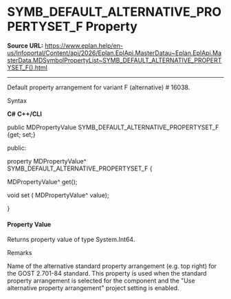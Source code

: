 # SYMB_DEFAULT_ALTERNATIVE_PROPERTYSET_F Property

**Source URL:** https://www.eplan.help/en-us/Infoportal/Content/api/2026/Eplan.EplApi.MasterDatau~Eplan.EplApi.MasterData.MDSymbolPropertyList~SYMB_DEFAULT_ALTERNATIVE_PROPERTYSET_F().html

---

Default property arrangement for variant F (alternative) # 16038.

Syntax

**C#**
**C++/CLI**


public MDPropertyValue SYMB_DEFAULT_ALTERNATIVE_PROPERTYSET_F {get; set;}

public:

property MDPropertyValue^ SYMB_DEFAULT_ALTERNATIVE_PROPERTYSET_F {

   MDPropertyValue^ get();

   void set (    MDPropertyValue^ value);

}


#### Property Value

Returns property value of type System.Int64.

Remarks

Name of the alternative standard property arrangement (e.g. top right) for the GOST 2.701-84 standard. This property is used when the standard property arrangement is selected for the component and the "Use alternative property arrangement" project setting is enabled.

